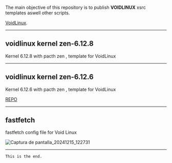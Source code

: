 

The main objective of this repository is to publish **VOIDLINUX** xsrc templates aswell other scripts.

[VoidLinux](https://voidlinux.org/).

* * *


## voidlinux kernel zen-6.12.8

Kernel 6.12.8 with pacth zen , template for VoidLinux

* * *

## voidlinux kernel zen-6.12.6 

Kernel 6.12.6 with pacth zen , template for VoidLinux

[REPO](https://github.com/jmboris/voidlinux-kernel-zen-6.12.6)

* * *

## fastfetch

fastfetch config file for Void Linux

![Captura de pantalla_20241215_122731](https://github.com/user-attachments/assets/fa46cd85-a21a-4af9-aa4a-c6b8bc2a6111)

* * *

```
This is the end.
```
